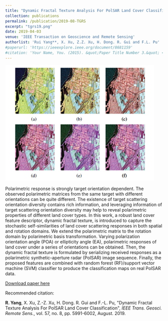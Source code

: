 ```yaml
---
title: "Dynamic Fractal Texture Analysis For PolSAR Land Cover Classification"
collection: publications
permalink: /publication/2019-08-TGRS
excerpt: "tgrs19.png"
date: 2019-04-03
venue: 'IEEE Transaction on Geoscience and Remote Sensing'
authorlist: 'Rui Yang**, X. Xu, Z.Z. Xu, H. Dong. R. Gui and F.L. Pu'
#paperurl: 'https://ieeexplore.ieee.org/document/8681159'
#citation: 'Your Name, You. (2015). &quot;Paper Title Number 3.&quot; <i>Journal 1</i>. 1(3).'
---
```


![avatar](/images/tgrs19.png)


Polarimetric response is strongly target orientation dependent. The observed polarimetric matrices from the same target with different orientations can be quite different. The existence of target scattering orientation diversity contains rich information, and leveraging information of target scattering orientation diversity may help to reveal polarimetric properties of different land cover types. In this work, a robust land cover feature descriptor, dynamic fractal texture, is introduced to capture the stochastic self-similarities of land cover scattering responses in both spatial and rotation domains. We extend the polarimetric matrix to the rotation domain by polarimetric basis transformation. Varying polarization orientation angle (POA) or ellipticity angle (EA), polarimetric responses of land cover under a series of orientations can be obtained. Then, the dynamic fractal texture is formulated by serializing received responses as a polarimetric synthetic-aperture radar (PolSAR) image sequence. Finally, the proposed features are combined with random forest (RF)/support vector machine (SVM) classifier to produce the classification maps on real PolSAR data. 

[Download paper here](https://ieeexplore.ieee.org/document/8681159)

Recommended citation: 

<b>R. Yang</b>, X. Xu, Z.-Z. Xu, H. Dong. R. Gui and F.-L. Pu, "Dynamic Fractal Texture Analysis For PolSAR Land Cover Classification", <i>IEEE Trans. Geosci. Remote Sens.</i>, vol. 57, no. 8, pp. 5991-6002, August. 2019.